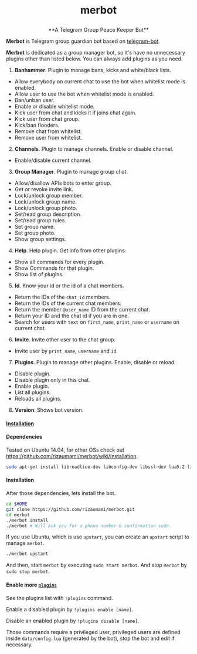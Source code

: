 # <p align="center">merbot

<p align="center">**A Telegram Group Peace Keeper Bot**


**Merbot** is Telegram group guardian bot based on [telegram-bot](https://github.com/yagop/telegram-bot).

**Merbot** is dedicated as a group manager bot, so it's have no unnecessary plugins other than listed below. You can always add plugins as you need.

1. **Banhammer**. Plugin to manage bans, kicks and white/black lists.

  * Allow everybody on current chat to use the bot when whitelist mode is enabled.
  * Allow user to use the bot when whitelist mode is enabled.
  * Ban/unban user.
  * Enable or disable whitelist mode.
  * Kick user from chat and kicks it if joins chat again.
  * Kick user from chat group.
  * Kick/ban flooders.
  * Remove chat from whitelist.
  * Remove user from whitelist.

2. **Channels**. Plugin to manage channels. Enable or disable channel.

  * Enable/disable current channel.

3. **Group Manager**. Plugin to manage group chat.

  * Allow/disallow APIs bots to enter group.
  * Get or revoke invite link.
  * Lock/unlock group member.
  * Lock/unlock group name.
  * Lock/unlock group photo.
  * Set/read group description.
  * Set/read group rules.
  * Set group name.
  * Set group photo.
  * Show group settings.

4. **Help**. Help plugin. Get info from other plugins.

  * Show all commands for every plugin.
  * Show Commands for that plugin.
  * Show list of plugins.

5. **Id**. Know your id or the id of a chat members.

  * Return the IDs of the `chat_id` members.
  * Return the IDs of the current chat members.
  * Return the member `@user_name` ID from the current chat.
  * Return your ID and the chat id if you are in one.
  * Search for users with `text` on `first_name`, `print_name` or `username` on current chat.

6. **Invite**. Invite other user to the chat group.

  * Invite user by `print_name`, `username` and `id`.

7. **Plugins**. Plugin to manage other plugins. Enable, disable or reload.

  * Disable plugin.
  * Disable plugin only in this chat.
  * Enable plugin.
  * List all plugins.
  * Reloads all plugins.

8. **Version**. Shows bot version.

#### [Installation](https://github.com/rizaumami/merbot/wiki/Installation)

#### Dependencies

Tested on Ubuntu 14.04, for other OSs check out https://github.com/rizaumami/merbot/wiki/Installation.

```bash
sudo apt-get install libreadline-dev libconfig-dev libssl-dev lua5.2 liblua5.2-dev libevent-dev make unzip git redis-server g++ libjansson-dev libpython-dev expat libexpat1-dev
```

#### Installation

After those dependencies, lets install the bot.

```bash
cd $HOME
git clone https://github.com/rizaumami/merbot.git
cd merbot
./merbot install
./merbot # Will ask you for a phone number & confirmation code.
```

If you use Ubuntu, which is use `upstart`, you can create an `upstart` script to manage `merbot`.

```bash
./merbot upstart
```

And then, start `merbot` by executing `sudo start merbot`. And stop `merbot` by `sudo stop merbot`.


#### Enable more [`plugins`](https://github.com/rizaumami/merbot/tree/master/plugins)

See the plugins list with `!plugins` command.

Enable a disabled plugin by `!plugins enable [name]`.

Disable an enabled plugin by `!plugins disable [name]`.

Those commands require a privileged user, privileged users are defined inside `data/config.lua` (generated by the bot), stop the bot and edit if necessary.
